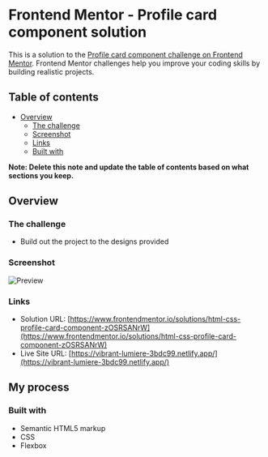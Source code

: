 # Frontend Mentor - Profile card component solution

This is a solution to the [Profile card component challenge on Frontend Mentor](https://www.frontendmentor.io/challenges/profile-card-component-cfArpWshJ). Frontend Mentor challenges help you improve your coding skills by building realistic projects. 

## Table of contents

- [Overview](#overview)
  - [The challenge](#the-challenge)
  - [Screenshot](#screenshot)
  - [Links](#links)
  - [Built with](#built-with)

**Note: Delete this note and update the table of contents based on what sections you keep.**

## Overview

### The challenge

- Build out the project to the designs provided

### Screenshot

![Preview](https://raw.githubusercontent.com/amy-justice/profile-card-component/main/images/Screenshot%202021-04-08%20200516.png)

### Links

- Solution URL: [https://www.frontendmentor.io/solutions/html-css-profile-card-component-zOSRSANrW](https://www.frontendmentor.io/solutions/html-css-profile-card-component-zOSRSANrW)
- Live Site URL: [https://vibrant-lumiere-3bdc99.netlify.app/](https://vibrant-lumiere-3bdc99.netlify.app/)

## My process

### Built with

- Semantic HTML5 markup
- CSS
- Flexbox
